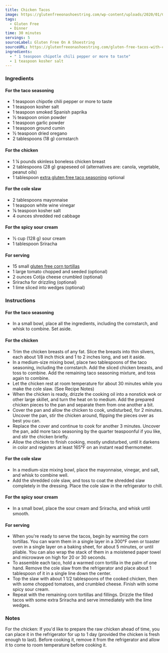 ```yaml
---
title: Chicken Tacos
image: https://glutenfreeonashoestring.com/wp-content/uploads/2020/01/Chicken-tacos-600x600-1.jpg
tags:
  - Gluten Free
  - Dinner
time: 30 minutes
servings: 5
sourceLabel: Gluten Free On A Shoestring
sourceURL: https://glutenfreeonashoestring.com/gluten-free-tacos-with-chicken/
ingredients:
  - " 1 teaspoon chipotle chili pepper or more to taste"
  - 1 teaspoon kosher salt
---
```

### Ingredients

#### For the taco seasoning

* 1 teaspoon chipotle chili pepper or more to taste
* 1 teaspoon kosher salt
* 1 teaspoon smoked Spanish paprika
* ½ teaspoon onion powder
* 1 teaspoon garlic powder
* 1 teaspoon ground cumin
* ½ teaspoon dried oregano
* 2 tablespoons (18 g) cornstarch

#### For the chicken

* 1 ¼ pounds skinless boneless chicken breast
* 2 tablespoons (28 g) grapeseed oil (alternatives are: canola, vegetable, peanut oils)
* 1 tablespoon [extra gluten free taco seasoning](https://glutenfreeonashoestring.com/gluten-free-taco-seasoning/) optional

#### For the cole slaw

* 2 tablespoons mayonnaise
* 1 teaspoon white wine vinegar
* ⅛ teaspoon kosher salt
* 4 ounces shredded red cabbage

#### For the spicy sour cream

* ½ cup (128 g) sour cream
* 1 tablespoon Sriracha

#### For serving

* 15 small [gluten free corn tortillas](https://glutenfreeonashoestring.com/the-best-corn-tortillas/)
* 1 large tomato chopped and seeded (optional)
* 2 ounces Cotija cheese crumbled (optional)
* Sriracha for drizzling (optional)
* 1 lime sliced into wedges (optional)

### Instructions

#### For the taco seasoning

* In a small bowl, place all the ingredients, including the cornstarch, and whisk to combine. Set aside.

#### For the chicken

* Trim the chicken breasts of any fat. Slice the breasts into thin slivers, each about 1/8 inch thick and 1 to 2 inches long, and set it aside.
* In a medium-size mixing bowl, place two tablespoons of the taco seasoning, including the cornstarch. Add the sliced chicken breasts, and toss to combine. Add the remaining taco seasoning mixture, and toss again to combine.
* Let the chicken rest at room temperature for about 30 minutes while you make the cole slaw. (See Recipe Notes)
* When the chicken is ready, drizzle the cooking oil into a nonstick wok or other large skillet, and turn the heat on to medium. Add the prepared chicken pieces to the pan and separate them from one another a bit.
* Cover the pan and allow the chicken to cook, undisturbed, for 2 minutes. Uncover the pan, stir the chicken around, flipping the pieces over as best you can.
* Replace the cover and continue to cook for another 3 minutes. Uncover the pan, add more taco seasoning by the quarter teaspoonful if you like, and stir the chicken briefly.
* Allow the chicken to finish cooking, mostly undisturbed, until it darkens in color and registers at least 165°F on an instant read thermometer.

#### For the cole slaw

* In a medium-size mixing bowl, place the mayonnaise, vinegar, and salt, and whisk to combine well.
* Add the shredded cole slaw, and toss to coat the shredded slaw completely in the dressing. Place the cole slaw in the refrigerator to chill.

#### For the spicy sour cream

* In a small bowl, place the sour cream and Sriracha, and whisk until smooth.

#### For serving

* When you're ready to serve the tacos, begin by warming the corn tortillas. You can warm them in a single layer in a 300°F oven or toaster oven in a single layer on a baking sheet, for about 5 minutes, or until pliable. You can also wrap the stack of them in a moistened paper towel and microwave on high for 20 or 30 seconds.
* To assemble each taco, hold a warmed corn tortilla in the palm of one hand. Remove the cole slaw from the refrigerator and place about 1 tablespoon of it in a single line down the center.
* Top the slaw with about 1 1/2 tablespoons of the cooked chicken, then with some chopped tomatoes, and crumbled cheese. Finish with some spicy sour cream.
* Repeat with the remaining corn tortillas and fillings. Drizzle the filled tacos with some extra Sriracha and serve immediately with the lime wedges.

### Notes

For the chicken: If you'd like to prepare the raw chicken ahead of time, you can place it in the refrigerator for up to 1 day (provided the chicken is fresh enough to last). Before cooking it, remove it from the refrigerator and allow it to come to room temperature before cooking it.